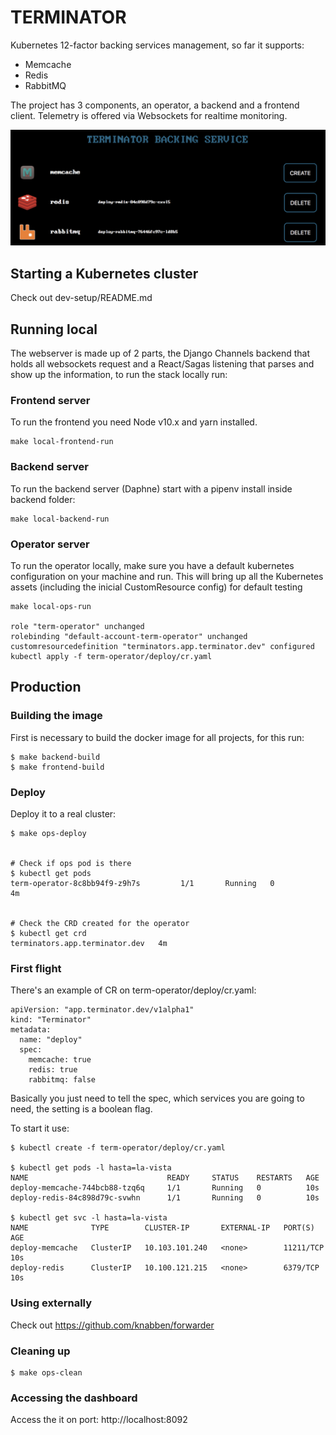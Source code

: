 # TERMINATOR

Kubernetes 12-factor backing services management, so far it supports:

* Memcache
* Redis
* RabbitMQ

The project has 3 components, an operator, a backend and a frontend client. Telemetry is offered via Websockets for realtime monitoring.


![Screenshot](https://raw.githubusercontent.com/knabben/blog/master/static/images/terminator-screen.png)

## Starting a Kubernetes cluster

Check out dev-setup/README.md

## Running local

The webserver is made up of 2 parts, the Django Channels backend that holds all 
websockets request and a React/Sagas listening that parses and show up the information,
to run the stack locally run:

### Frontend server

To run the frontend you need Node v10.x and yarn installed.
```
make local-frontend-run
```


### Backend server
To run the backend server (Daphne) start with a pipenv install inside backend folder:

```
make local-backend-run
```

### Operator server

To run the operator locally, make sure you have a default kubernetes configuration on your machine and run. This will bring up all the Kubernetes assets (including the inicial CustomResource config) for default testing

```
make local-ops-run

role "term-operator" unchanged
rolebinding "default-account-term-operator" unchanged
customresourcedefinition "terminators.app.terminator.dev" configured
kubectl apply -f term-operator/deploy/cr.yaml
```


## Production

### Building the image

First is necessary to build the docker image for all projects, for this run:

```
$ make backend-build
$ make frontend-build
````

### Deploy 

Deploy it to a real cluster:

```
$ make ops-deploy


# Check if ops pod is there
$ kubectl get pods
term-operator-8c8bb94f9-z9h7s         1/1       Running   0          4m


# Check the CRD created for the operator
$ kubectl get crd
terminators.app.terminator.dev   4m
```

### First flight

There's an example of CR on term-operator/deploy/cr.yaml:

```
apiVersion: "app.terminator.dev/v1alpha1"
kind: "Terminator"
metadata:
  name: "deploy"
  spec:
    memcache: true
    redis: true
    rabbitmq: false
```

Basically you just need to tell the spec, which services you are going to need,
the setting is a boolean flag.

To start it use:
```
$ kubectl create -f term-operator/deploy/cr.yaml

$ kubectl get pods -l hasta=la-vista
NAME                               READY     STATUS    RESTARTS   AGE
deploy-memcache-744bcb88-tzq6q     1/1       Running   0          10s
deploy-redis-84c898d79c-svwhn      1/1       Running   0          10s

$ kubectl get svc -l hasta=la-vista
NAME              TYPE        CLUSTER-IP       EXTERNAL-IP   PORT(S)     AGE
deploy-memcache   ClusterIP   10.103.101.240   <none>        11211/TCP   10s
deploy-redis      ClusterIP   10.100.121.215   <none>        6379/TCP    10s
```

### Using externally

Check out https://github.com/knabben/forwarder

### Cleaning up

```
$ make ops-clean
```

### Accessing the dashboard

Access the it on port: http://localhost:8092
